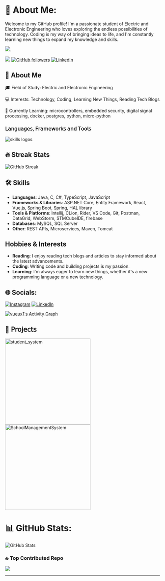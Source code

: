 # 💫 About Me:
Welcome to my GitHub profile! I'm a passionate student of Electric and Electronic Engineering who loves exploring the endless possibilities of technology. Coding is my way of bringing ideas to life, and I'm constantly learning new things to expand my knowledge and skills.

![](https://github-readme-stats.vercel.app/api/top-langs/?username=vueux1&theme=dark&hide_border=false&include_all_commits=false&count_private=false&layout=compact).


[![](https://visitcount.itsvg.in/api?id=vueux1&label=Profile%20Views&pretty=true)](https://visitcount.itsvg.in)
[![GitHub followers](https://img.shields.io/github/followers/vueux1?label=Follow&style=social)](https://github.com/vueux1)
[![LinkedIn](https://img.shields.io/badge/LinkedIn-Connect-blue)](https://www.linkedin.com/in/alperen-tekin)

## 🚀 About Me

🎓 Field of Study: Electric and Electronic Engineering

💻 Interests: Technology, Coding, Learning New Things, Reading Tech Blogs

🌱 Currently Learning: microcontrollers, embedded security, digital signal processing, docker, postgres, python, micro-python

  <h3> <strong> 𝖫𝖺𝗇𝗀𝗎𝖺𝗀𝖾𝗌, 𝖥𝗋𝖺𝗆𝖾𝗐𝗈𝗋𝗄𝗌 𝖺𝗇𝖽 𝖳𝗈𝗈𝗅𝗌
 </strong></h3>
  <img src="https://skillicons.dev/icons?i=cs,dotnet,git,github,vite,vue,html,css,tailwind,js,ts,react,redux,java,arduino,mysql,docker,postgres,bootstrap,rider,selenium,postman,figma,spring,hibernate,maven,c,linux,vscode,aws" alt="skills logos" />
  <br> 

## 🔥 Streak Stats
![GitHub Streak](https://github-readme-streak-stats.herokuapp.com/?user=vueux1&theme=radical)
  
## 🛠️ Skills

- **Languages**: Java, C, C#, TypeScript, JavaScript
- **Frameworks & Libraries**: ASP.NET Core, Entity Framework, React, Vue.js, Spring Boot, Spring, HAL library
- **Tools & Platforms**: Intellij, CLion, Rider, VS Code, Git, Postman, DataGrid, WebStorm,  STMCubeIDE, firebase
- **Databases**: MySQL, SQL Server
- **Other**: REST APIs, Microservices, Maven, Tomcat

 ## Hobbies & Interests
 - **Reading**: I enjoy reading tech blogs and articles to stay informed about the latest advancements.
 - **Coding**: Writing code and building projects is my passion.
 - **Learning**: I'm always eager to learn new things, whether it's a new programming language or a new technology.


## 🌐 Socials:
[![Instagram](https://img.shields.io/badge/Instagram-%23E4405F.svg?logo=Instagram&logoColor=white)](https://instagram.com/blacksileco) [![LinkedIn](https://img.shields.io/badge/LinkedIn-%230077B5.svg?logo=linkedin&logoColor=white)](https://linkedin.com/in/alperen-tekin) 


<a href="https://github.com/vueux1/github-readme-activity-graph"><img alt="vueux1's Activity Graph" src="https://github-readme-activity-graph.vercel.app/graph/?username=vueux1&bg_color=1F222E&color=F8D866&line=F85D7F&point=FFFFFF&hide_border=true" /></a>


## 💼 𝖯𝗋𝗈𝗃𝖾𝖼𝗍𝗌
<a href="https://github.com/vueux1/student_system"><img width="278" src="https://denvercoder1-github-readme-stats.vercel.app/api/pin/?username=vueux1&repo=student_system&theme=react&bg_color=1F222E&title_color=F85D7F&hide_border=true&icon_color=F8D866&show_icons=false&show_description=false" alt="student_system"></a> <a href="https://github.com/vueux1/Book-Management-System"><img width="278" src="https://denvercoder1-github-readme-stats.vercel.app/api/pin/?username=vueux1&repo=Book-Management-System&theme=react&bg_color=1F222E&title_color=F85D7F&hide_border=true&icon_color=F8D866&show_icons=false&show_description=false" alt="SchoolManagementSystem"></a>




# 📊 GitHub Stats:

![GitHub Stats](https://github-readme-stats.vercel.app/api?username=vueux1&theme=dark&hide_border=false&include_all_commits=true&count_private=true)



### 🔝 Top Contributed Repo
![](https://github-contributor-stats.vercel.app/api?username=vueux1&limit=50&theme=dark&combine_all_yearly_contributions=true)


---


<!-- Proudly created with GPRM ( https://gprm.itsvg.in ) -->
